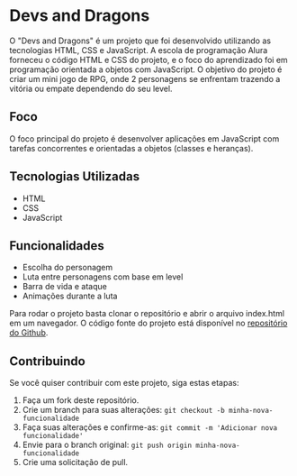 # Devs and Dragons

O "Devs and Dragons" é um projeto que foi desenvolvido utilizando as tecnologias HTML, CSS e JavaScript. A escola de programação Alura forneceu o código HTML e CSS do projeto, e o foco do aprendizado foi em programação orientada a objetos com JavaScript. O objetivo do projeto é criar um mini jogo de RPG, onde 2 personagens se enfrentam trazendo a vitória ou empate dependendo do seu level.

## Foco

O foco principal do projeto é desenvolver aplicações em JavaScript com tarefas concorrentes e orientadas a objetos (classes e heranças).

## Tecnologias Utilizadas

- HTML
- CSS
- JavaScript

## Funcionalidades

- Escolha do personagem
- Luta entre personagens com base em level
- Barra de vida e ataque
- Animações durante a luta

Para rodar o projeto basta clonar o repositório e abrir o arquivo index.html em um navegador. O código fonte do projeto está disponível no [repositório do Github](https://github.com/exemplo/projeto-devs-and-dragons).

## Contribuindo

Se você quiser contribuir com este projeto, siga estas etapas:

1. Faça um fork deste repositório.
2. Crie um branch para suas alterações: `git checkout -b minha-nova-funcionalidade`
3. Faça suas alterações e confirme-as: `git commit -m 'Adicionar nova funcionalidade'`
4. Envie para o branch original: `git push origin minha-nova-funcionalidade`
5. Crie uma solicitação de pull.

